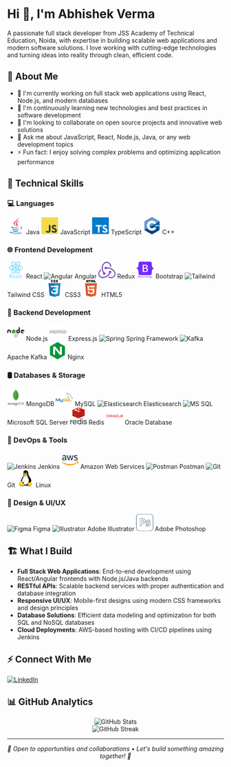 # Hi 👋, I'm Abhishek Verma

A passionate full stack developer from JSS Academy of Technical Education, Noida, with expertise in building scalable web applications and modern software solutions. I love working with cutting-edge technologies and turning ideas into reality through clean, efficient code.

## 🚀 About Me

- 🔭 I'm currently working on full stack web applications using React, Node.js, and modern databases
- 🌱 I'm continuously learning new technologies and best practices in software development
- 👯 I'm looking to collaborate on open source projects and innovative web solutions
- 💬 Ask me about JavaScript, React, Node.js, Java, or any web development topics
- ⚡ Fun fact: I enjoy solving complex problems and optimizing application performance

## 💼 Technical Skills

### 💻 Languages
<p align="left">
<img src="https://raw.githubusercontent.com/devicons/devicon/master/icons/java/java-original.svg" alt="Java" width="40" height="40"/> Java
<img src="https://raw.githubusercontent.com/devicons/devicon/master/icons/javascript/javascript-original.svg" alt="JavaScript" width="40" height="40"/> JavaScript
<img src="https://raw.githubusercontent.com/devicons/devicon/master/icons/typescript/typescript-original.svg" alt="TypeScript" width="40" height="40"/> TypeScript
<img src="https://raw.githubusercontent.com/devicons/devicon/master/icons/cplusplus/cplusplus-original.svg" alt="C++" width="40" height="40"/> C++
</p>

### 🌐 Frontend Development
<p align="left">
<img src="https://raw.githubusercontent.com/devicons/devicon/master/icons/react/react-original-wordmark.svg" alt="React" width="40" height="40"/> React
<img src="https://angular.io/assets/images/logos/angular/angular.svg" alt="Angular" width="40" height="40"/> Angular
<img src="https://raw.githubusercontent.com/devicons/devicon/master/icons/redux/redux-original.svg" alt="Redux" width="40" height="40"/> Redux
<img src="https://raw.githubusercontent.com/devicons/devicon/master/icons/bootstrap/bootstrap-plain-wordmark.svg" alt="Bootstrap" width="40" height="40"/> Bootstrap
<img src="https://www.vectorlogo.zone/logos/tailwindcss/tailwindcss-icon.svg" alt="Tailwind" width="40" height="40"/> Tailwind CSS
<img src="https://raw.githubusercontent.com/devicons/devicon/master/icons/css3/css3-original-wordmark.svg" alt="CSS3" width="40" height="40"/> CSS3
<img src="https://raw.githubusercontent.com/devicons/devicon/master/icons/html5/html5-original-wordmark.svg" alt="HTML5" width="40" height="40"/> HTML5
</p>

### 🧠 Backend Development
<p align="left">
<img src="https://raw.githubusercontent.com/devicons/devicon/master/icons/nodejs/nodejs-original-wordmark.svg" alt="Node.js" width="40" height="40"/> Node.js
<img src="https://raw.githubusercontent.com/devicons/devicon/master/icons/express/express-original-wordmark.svg" alt="Express" width="40" height="40"/> Express.js
<img src="https://www.vectorlogo.zone/logos/springio/springio-icon.svg" alt="Spring" width="40" height="40"/> Spring Framework
<img src="https://www.vectorlogo.zone/logos/apache_kafka/apache_kafka-icon.svg" alt="Kafka" width="40" height="40"/> Apache Kafka
<img src="https://raw.githubusercontent.com/devicons/devicon/master/icons/nginx/nginx-original.svg" alt="Nginx" width="40" height="40"/> Nginx
</p>

### 🛢 Databases & Storage
<p align="left">
<img src="https://raw.githubusercontent.com/devicons/devicon/master/icons/mongodb/mongodb-original-wordmark.svg" alt="MongoDB" width="40" height="40"/> MongoDB
<img src="https://raw.githubusercontent.com/devicons/devicon/master/icons/mysql/mysql-original-wordmark.svg" alt="MySQL" width="40" height="40"/> MySQL
<img src="https://www.vectorlogo.zone/logos/elastic/elastic-icon.svg" alt="Elasticsearch" width="40" height="40"/> Elasticsearch
<img src="https://www.svgrepo.com/show/303229/microsoft-sql-server-logo.svg" alt="MS SQL" width="40" height="40"/> Microsoft SQL Server
<img src="https://raw.githubusercontent.com/devicons/devicon/master/icons/redis/redis-original-wordmark.svg" alt="Redis" width="40" height="40"/> Redis
<img src="https://raw.githubusercontent.com/devicons/devicon/master/icons/oracle/oracle-original.svg" alt="Oracle DB" width="40" height="40"/> Oracle Database
</p>

### 🚀 DevOps & Tools
<p align="left">
<img src="https://www.vectorlogo.zone/logos/jenkins/jenkins-icon.svg" alt="Jenkins" width="40" height="40"/> Jenkins
<img src="https://raw.githubusercontent.com/devicons/devicon/master/icons/amazonwebservices/amazonwebservices-original-wordmark.svg" alt="AWS" width="40" height="40"/> Amazon Web Services
<img src="https://www.vectorlogo.zone/logos/getpostman/getpostman-icon.svg" alt="Postman" width="40" height="40"/> Postman
<img src="https://www.vectorlogo.zone/logos/git-scm/git-scm-icon.svg" alt="Git" width="40" height="40"/> Git
<img src="https://raw.githubusercontent.com/devicons/devicon/master/icons/linux/linux-original.svg" alt="Linux" width="40" height="40"/> Linux
</p>

### 🎨 Design & UI/UX
<p align="left">
<img src="https://www.vectorlogo.zone/logos/figma/figma-icon.svg" alt="Figma" width="40" height="40"/> Figma
<img src="https://www.vectorlogo.zone/logos/adobe_illustrator/adobe_illustrator-icon.svg" alt="Illustrator" width="40" height="40"/> Adobe Illustrator
<img src="https://raw.githubusercontent.com/devicons/devicon/master/icons/photoshop/photoshop-line.svg" alt="Photoshop" width="40" height="40"/> Adobe Photoshop
</p>

## 🏗️ What I Build

- **Full Stack Web Applications**: End-to-end development using React/Angular frontends with Node.js/Java backends
- **RESTful APIs**: Scalable backend services with proper authentication and database integration
- **Responsive UI/UX**: Mobile-first designs using modern CSS frameworks and design principles
- **Database Solutions**: Efficient data modeling and optimization for both SQL and NoSQL databases
- **Cloud Deployments**: AWS-based hosting with CI/CD pipelines using Jenkins

## ⚡️ Connect With Me

<a href="https://www.linkedin.com/in/abhishek-verma-a80b65257/" target="_blank">
<img src="https://img.shields.io/badge/LinkedIn-Abhishek%20Verma-0A66C2?style=for-the-badge&logo=linkedin&logoColor=white" alt="LinkedIn" />
</a>

## 📊 GitHub Analytics

<div align="center">
<img src="https://github-readme-stats.vercel.app/api?username=abhii1322&show_icons=true&locale=en&theme=dark" alt="GitHub Stats" />
<br />
<img src="https://github-readme-streak-stats.herokuapp.com/?user=abhii1322&theme=dark" alt="GitHub Streak" />
</div>

---

<p align="center">
<i>💼 Open to opportunities and collaborations • Let's build something amazing together! 🚀</i>
</p>